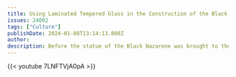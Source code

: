```yaml
---
title: Using Laminated Tempered Glass in the Construction of the Black Nazarene Enclosure
issues: 24002
tags: ["Culture"]
publishDate: 2024-01-08T13:14:13.000Z
author: 
description: Before the statue of the Black Nazarene was brought to the Quirino Grandstand, News5 had an exclusive look at how the carriage was built inside Sarao Motors factory in Las Piñas City.
---
```


{{< youtube 7LNFTVjA0pA >}}